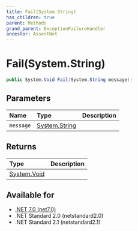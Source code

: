 ```yaml
---
title: Fail(System.String)
has_children: true
parent: Methods
grand_parent: ExceptionFailureHandler
ancestor: AssertNet
---
```

# Fail(System.String)

```csharp
public System.Void Fail(System.String message);
```

## Parameters
|Name|Type|Description|
|:-|:-|:-|
|`message`|[System.String](https://learn.microsoft.com/en-us/dotnet/api/system.string)||

## Returns
|Type|Description|
|:-|:-|
|[System.Void](https://learn.microsoft.com/en-us/dotnet/api/system.void)||

## Available for
- [.NET 7.0 (net7.0)](https://versionsof.net/core/7.0/)
- .NET Standard 2.0 (netstandard2.0)
- .NET Standard 2.1 (netstandard2.1)
